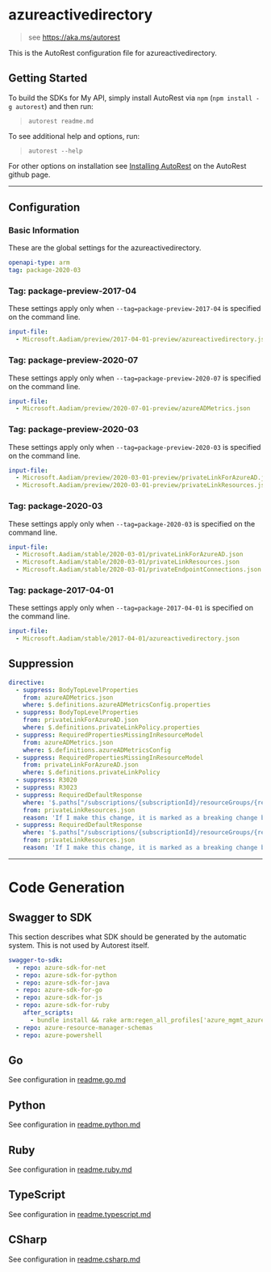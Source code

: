 # azureactivedirectory

> see https://aka.ms/autorest

This is the AutoRest configuration file for azureactivedirectory.

## Getting Started

To build the SDKs for My API, simply install AutoRest via `npm` (`npm install -g autorest`) and then run:

> `autorest readme.md`

To see additional help and options, run:

> `autorest --help`

For other options on installation see [Installing AutoRest](https://aka.ms/autorest/install) on the AutoRest github page.

---

## Configuration

### Basic Information

These are the global settings for the azureactivedirectory.

``` yaml
openapi-type: arm
tag: package-2020-03
```


### Tag: package-preview-2017-04

These settings apply only when `--tag=package-preview-2017-04` is specified on the command line.

```yaml $(tag) == 'package-preview-2017-04'
input-file:
  - Microsoft.Aadiam/preview/2017-04-01-preview/azureactivedirectory.json
```
### Tag: package-preview-2020-07

These settings apply only when `--tag=package-preview-2020-07` is specified on the command line.

``` yaml $(tag) == 'package-preview-2020-07'
input-file:
  - Microsoft.Aadiam/preview/2020-07-01-preview/azureADMetrics.json
```

### Tag: package-preview-2020-03

These settings apply only when `--tag=package-preview-2020-03` is specified on the command line.

``` yaml $(tag) == 'package-preview-2020-07'
input-file:
  - Microsoft.Aadiam/preview/2020-03-01-preview/privateLinkForAzureAD.json
  - Microsoft.Aadiam/preview/2020-03-01-preview/privateLinkResources.json
```

### Tag: package-2020-03

These settings apply only when `--tag=package-2020-03` is specified on the command line.

```yaml $(tag) == 'package-2020-03'
input-file:
  - Microsoft.Aadiam/stable/2020-03-01/privateLinkForAzureAD.json
  - Microsoft.Aadiam/stable/2020-03-01/privateLinkResources.json
  - Microsoft.Aadiam/stable/2020-03-01/privateEndpointConnections.json
```

### Tag: package-2017-04-01

These settings apply only when `--tag=package-2017-04-01` is specified on the command line.

``` yaml $(tag) == 'package-2017-04-01'
input-file:
  - Microsoft.Aadiam/stable/2017-04-01/azureactivedirectory.json
```

## Suppression

``` yaml
directive:
  - suppress: BodyTopLevelProperties
    from: azureADMetrics.json
    where: $.definitions.azureADMetricsConfig.properties
  - suppress: BodyTopLevelProperties
    from: privateLinkForAzureAD.json
    where: $.definitions.privateLinkPolicy.properties
  - suppress: RequiredPropertiesMissingInResourceModel
    from: azureADMetrics.json
    where: $.definitions.azureADMetricsConfig
  - suppress: RequiredPropertiesMissingInResourceModel
    from: privateLinkForAzureAD.json
    where: $.definitions.privateLinkPolicy
  - suppress: R3020
  - suppress: R3023
  - suppress: RequiredDefaultResponse
    where: '$.paths["/subscriptions/{subscriptionId}/resourceGroups/{resourceGroupName}/providers/microsoft.aadiam/privateLinkForAzureAd/{policyName}/privateLinkResources"].get.responses'
    from: privateLinkResources.json
    reason: 'If I make this change, it is marked as a breaking change between api versions and I can''t complete the resultant PR.'
  - suppress: RequiredDefaultResponse
    where: '$.paths["/subscriptions/{subscriptionId}/resourceGroups/{resourceGroupName}/providers/microsoft.aadiam/privateLinkForAzureAd/{policyName}/privateLinkResources/{groupName}"].get.responses'
    from: privateLinkResources.json
    reason: 'If I make this change, it is marked as a breaking change between api versions and I can''t complete the resultant PR.'
```

---

# Code Generation

## Swagger to SDK

This section describes what SDK should be generated by the automatic system.
This is not used by Autorest itself.

``` yaml $(swagger-to-sdk)
swagger-to-sdk:
  - repo: azure-sdk-for-net
  - repo: azure-sdk-for-python
  - repo: azure-sdk-for-java
  - repo: azure-sdk-for-go
  - repo: azure-sdk-for-js
  - repo: azure-sdk-for-ruby
    after_scripts:
      - bundle install && rake arm:regen_all_profiles['azure_mgmt_azureactivedirectory']
  - repo: azure-resource-manager-schemas
  - repo: azure-powershell
```

## Go

See configuration in [readme.go.md](./readme.go.md)

## Python

See configuration in [readme.python.md](./readme.python.md)

## Ruby

See configuration in [readme.ruby.md](./readme.ruby.md)

## TypeScript

See configuration in [readme.typescript.md](./readme.typescript.md)

## CSharp

See configuration in [readme.csharp.md](./readme.csharp.md)
